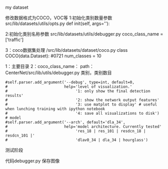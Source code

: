 
my dataset
   
   修改数据格式为COCO，VOC等
   1:初始化类别数量参数 
     src/lib/datasets/utils/opts.py 
       def init(self, args=''):
   
   2:初始化类别名称参数 
     src/lib/datasets/utils/debugger.py 
       coco_class_name = ['traffic']

   3：coco数据集处理
     /src/lib/datasets/dataset/coco.py
	class COCO(data.Dataset):
	  #0721 
	  num_classes = 10













   1：主要目录
   2：coco_class_name： path：CenterNet/src/lib/utils/debugger.py
      类别，类别数目
    
   
    #self.parser.add_argument('--debug', type=int, default=0,
    #                         help='level of visualization.'
    #                              '1: only show the final detection results'
    #                              '2: show the network output features'
    #                              '3: use matplot to display' # useful when lunching training with ipython notebook
    #                              '4: save all visualizations to disk')
    # model
    #self.parser.add_argument('--arch', default='dla_34', 
    #                         help='model architecture. Currently tested'
    #                              'res_18 | res_101 | resdcn_18 | resdcn_101 |'
    #                              'dlav0_34 | dla_34 | hourglass')



测试阶段

   代码debugger.py 保存图像
